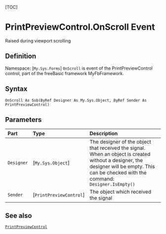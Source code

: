 [TOC]
# PrintPreviewControl.OnScroll Event
Raised during viewport scrolling
## Definition
Namespace: [`My.Sys.Forms`]
`OnScroll` is event of the PrintPreviewControl control, part of the freeBasic framework MyFbFramework.
## Syntax
```freeBasic
OnScroll As Sub(ByRef Designer As My.Sys.Object, ByRef Sender As PrintPreviewControl)
```

## Parameters

|Part|Type|Description|
| :------------ | :------------ | :------------ |
|`Designer`|[`My.Sys.Object`]|The designer of the object that received the signal. When an object is created without a designer, the designer will be empty. This can be checked with the command: `Designer.IsEmpty()`|
|`Sender`|[`PrintPreviewControl`]|The object which received the signal|

## See also
[`PrintPreviewControl`](PrintPreviewControl.md)
